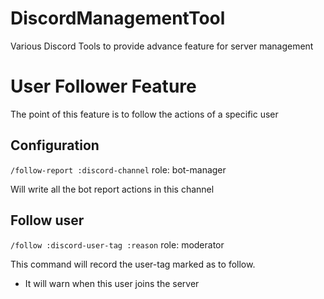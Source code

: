# DiscordManagementTool
Various Discord Tools to provide advance feature for server management

# User Follower Feature
The point of this feature is to follow the actions of a specific user

## Configuration

`/follow-report :discord-channel`
role: bot-manager

Will write all the bot report actions in this channel

## Follow user
`/follow :discord-user-tag :reason`
role: moderator

This command will record the user-tag marked as to follow.
- It will warn when this user joins the server